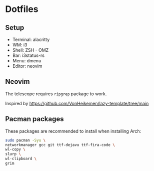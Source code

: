 # Dotfiles

## Setup

- Terminal: alacritty
- WM: i3
- Shell: ZSH - OMZ
- Bar: i3status-rs
- Menu: dmenu
- Editor: neovim

## Neovim
The telescope requires `ripgrep` package to work.

Inspired by https://github.com/VonHeikemen/lazy-template/tree/main

## Pacman packages
These packages are recommended to install when installing Arch:

```bash
sudo pacman -Syu \
networkmanager gcc git ttf-dejavu ttf-fira-code \
wl-copy \
slurp \
wl-clipboard \
grim
```
